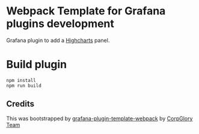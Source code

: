 # Webpack Template for Grafana plugins development
Grafana plugin to add a [Highcharts](https://www.highcharts.com/) panel.

# Build plugin

```
npm install
npm run build
```

## Credits

This was bootstrapped by [grafana-plugin-template-webpack](https://github.com/CorpGlory/grafana-plugin-template-webpack) by [CorpGlory Team](http://corpglory.com/)
